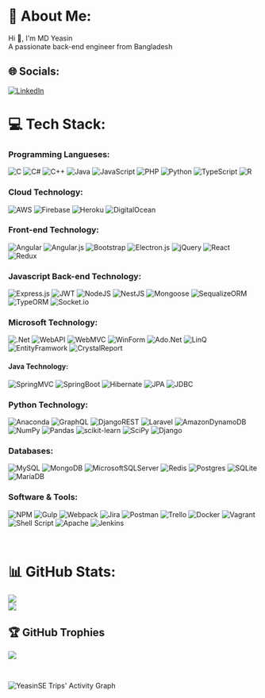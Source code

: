 # 💫 About Me:
Hi 👋, I'm MD Yeasin<br>A passionate back-end engineer from Bangladesh


## 🌐 Socials:
[![LinkedIn](https://img.shields.io/badge/LinkedIn-%230077B5.svg?logo=linkedin&logoColor=white)](https://linkedin.com/in/yeasin-eng) 

<!--[![Facebook](https://img.shields.io/badge/Facebook-%231877F2.svg?logo=Facebook&logoColor=white)](https://facebook.com/yeasin-eng) 
[![Instagram](https://img.shields.io/badge/Instagram-%23E4405F.svg?logo=Instagram&logoColor=white)](https://instagram.com/yeasin-eng) 

[![Twitter](https://img.shields.io/badge/Twitter-%231DA1F2.svg?logo=Twitter&logoColor=white)](https://twitter.com/yeasin-eng) 
[![YouTube](https://img.shields.io/badge/YouTube-%23FF0000.svg?logo=YouTube&logoColor=white)](https://youtube.com/c/yeasin-eng)-->

# 💻 Tech Stack:
  ### Programming Langueses:
  ![C](https://img.shields.io/badge/c-%2300599C.svg?style=for-the-badge&logo=c&logoColor=white) 
  ![C#](https://img.shields.io/badge/c%23-%23239120.svg?style=for-the-badge&logo=c-sharp&logoColor=white) 
  ![C++](https://img.shields.io/badge/c++-%2300599C.svg?style=for-the-badge&logo=c%2B%2B&logoColor=white) 
  ![Java](https://img.shields.io/badge/java-%23ED8B00.svg?style=for-the-badge&logo=java&logoColor=white) 
  ![JavaScript](https://img.shields.io/badge/javascript-%23323330.svg?style=for-the-badge&logo=javascript&logoColor=%23F7DF1E) 
  ![PHP](https://img.shields.io/badge/php-%23777BB4.svg?style=for-the-badge&logo=php&logoColor=white) 
  ![Python](https://img.shields.io/badge/python-3670A0?style=for-the-badge&logo=python&logoColor=ffdd54) 
  ![TypeScript](https://img.shields.io/badge/typescript-%23007ACC.svg?style=for-the-badge&logo=typescript&logoColor=white) 
  ![R](https://img.shields.io/badge/r-%23276DC3.svg?style=for-the-badge&logo=r&logoColor=white) 
 
  ### Cloud Technology:
  ![AWS](https://img.shields.io/badge/AWS-%23FF9900.svg?style=for-the-badge&logo=amazon-aws&logoColor=white) 
  ![Firebase](https://img.shields.io/badge/firebase-%23039BE5.svg?style=for-the-badge&logo=firebase) 
  ![Heroku](https://img.shields.io/badge/heroku-%23430098.svg?style=for-the-badge&logo=heroku&logoColor=white) 
  ![DigitalOcean](https://img.shields.io/badge/DigitalOcean-%230167ff.svg?style=for-the-badge&logo=digitalOcean&logoColor=white)
  

  ### Front-end Technology:
  ![Angular](https://img.shields.io/badge/angular-%23DD0031.svg?style=for-the-badge&logo=angular&logoColor=white) 
  ![Angular.js](https://img.shields.io/badge/angular.js-%23E23237.svg?style=for-the-badge&logo=angularjs&logoColor=white) 
  ![Bootstrap](https://img.shields.io/badge/bootstrap-%23563D7C.svg?style=for-the-badge&logo=bootstrap&logoColor=white) 
  ![Electron.js](https://img.shields.io/badge/Electron-191970?style=for-the-badge&logo=Electron&logoColor=white) 
  ![jQuery](https://img.shields.io/badge/jquery-%230769AD.svg?style=for-the-badge&logo=jquery&logoColor=white) 
  ![React](https://img.shields.io/badge/react-%2320232a.svg?style=for-the-badge&logo=react&logoColor=%2361DAFB) 
  ![Redux](https://img.shields.io/badge/redux-%23593d88.svg?style=for-the-badge&logo=redux&logoColor=white)
<!--   ![Jasmine](https://img.shields.io/badge/jasmine-%238A4182.svg?style=for-the-badge&logo=jasmine&logoColor=white)  -->
  
  
  ### Javascript Back-end Technology:
  ![Express.js](https://img.shields.io/badge/express.js-%23404d59.svg?style=for-the-badge&logo=express&logoColor=%2361DAFB) 
  ![JWT](https://img.shields.io/badge/JWT-black?style=for-the-badge&logo=JSON%20web%20tokens)
  ![NodeJS](https://img.shields.io/badge/node.js-6DA55F?style=for-the-badge&logo=node.js&logoColor=white) 
  ![NestJS](https://img.shields.io/badge/nestjs-%23E0234E.svg?style=for-the-badge&logo=nestjs&logoColor=white) 
  ![Mongoose](https://img.shields.io/badge/mongoose-%23E0234E.svg?style=for-the-badge&logo=mongoose&logoColor=white) 
  ![SequalizeORM](https://img.shields.io/badge/sequalize-%23E0234E.svg?style=for-the-badge&logo=sequalize&logoColor=white) 
  ![TypeORM](https://img.shields.io/badge/typeorm-%23E0234E.svg?style=for-the-badge&logo=typeorm&logoColor=white) 
  ![Socket.io](https://img.shields.io/badge/Socket.io-black?style=for-the-badge&logo=socket.io&badgeColor=010101) 

  
  ### Microsoft Technology:
  ![.Net](https://img.shields.io/badge/.NET-5C2D91?style=for-the-badge&logo=.net&logoColor=white) 
  ![WebAPI](https://img.shields.io/badge/.NETAPI-5C2D91?style=for-the-badge&logo=WEBAPI&logoColor=white) 
  ![WebMVC](https://img.shields.io/badge/.NETMVC-5C2D91?style=for-the-badge&logo=WEBMVC&logoColor=white) 
  ![WinForm](https://img.shields.io/badge/WINFORM-5C2D91?style=for-the-badge&logo=WINFORM&logoColor=white) 
  ![Ado.Net](https://img.shields.io/badge/ADO.NET-5C2D91?style=for-the-badge&logo=ADO.NET&logoColor=white) 
  ![LinQ](https://img.shields.io/badge/LINQ-5C2D91?style=for-the-badge&logo=LINQ&logoColor=white) 
  ![EntityFramwork](https://img.shields.io/badge/ENTITYFRAMEWORK-5C2D91?style=for-the-badge&logo=EntityFrameWork&logoColor=white) 
  ![CrystalReport](https://img.shields.io/badge/CRYSTALREPORT-5C2D91?style=for-the-badge&logo=CrystalReport&logoColor=white) 
  
  
  #### Java Technology:
  ![SpringMVC](https://img.shields.io/badge/spring-mvc-%236DB33F.svg?style=for-the-badge&logo=spring-mvc&logoColor=white) 
  ![SpringBoot](https://img.shields.io/badge/spring-boot-%236DB33F.svg?style=for-the-badge&logo=spring-boot&logoColor=white) 
  ![Hibernate](https://img.shields.io/badge/hibernate-%236DB33F.svg?style=for-the-badge&logo=hibernate&logoColor=white) 
  ![JPA](https://img.shields.io/badge/jpa-%236DB33F.svg?style=for-the-badge&logo=jpa&logoColor=white) 
  ![JDBC](https://img.shields.io/badge/jdbc-%236DB33F.svg?style=for-the-badge&logo=jdbc&logoColor=white) 
  <br>
  
  ### Python Technology:
  ![Anaconda](https://img.shields.io/badge/Anaconda-%2344A833.svg?style=for-the-badge&logo=anaconda&logoColor=white) 
  ![GraphQL](https://img.shields.io/badge/-GraphQL-E10098?style=for-the-badge&logo=graphql&logoColor=white) 
  ![DjangoREST](https://img.shields.io/badge/DJANGO-REST-ff1709?style=for-the-badge&logo=django&logoColor=white&color=ff1709&labelColor=gray) 
  ![Laravel](https://img.shields.io/badge/laravel-%23FF2D20.svg?style=for-the-badge&logo=laravel&logoColor=white) 
  ![AmazonDynamoDB](https://img.shields.io/badge/Amazon%20DynamoDB-4053D6?style=for-the-badge&logo=Amazon%20DynamoDB&logoColor=white) 
  ![NumPy](https://img.shields.io/badge/numpy-%23013243.svg?style=for-the-badge&logo=numpy&logoColor=white) 
  ![Pandas](https://img.shields.io/badge/pandas-%23150458.svg?style=for-the-badge&logo=pandas&logoColor=white) 
  ![scikit-learn](https://img.shields.io/badge/scikit--learn-%23F7931E.svg?style=for-the-badge&logo=scikit-learn&logoColor=white) 
  ![SciPy](https://img.shields.io/badge/SciPy-%230C55A5.svg?style=for-the-badge&logo=scipy&logoColor=%white) 
  ![Django](https://img.shields.io/badge/django-%23092E20.svg?style=for-the-badge&logo=django&logoColor=white) 
 
  
  ### Databases:
  ![MySQL](https://img.shields.io/badge/mysql-%2300f.svg?style=for-the-badge&logo=mysql&logoColor=white) 
  ![MongoDB](https://img.shields.io/badge/MongoDB-%234ea94b.svg?style=for-the-badge&logo=mongodb&logoColor=white) 
  ![MicrosoftSQLServer](https://img.shields.io/badge/Microsoft%20SQL%20Sever-CC2927?style=for-the-badge&logo=microsoft%20sql%20server&logoColor=white) 
  ![Redis](https://img.shields.io/badge/redis-%23DD0031.svg?style=for-the-badge&logo=redis&logoColor=white) 
  ![Postgres](https://img.shields.io/badge/postgres-%23316192.svg?style=for-the-badge&logo=postgresql&logoColor=white) 
  ![SQLite](https://img.shields.io/badge/sqlite-%2307405e.svg?style=for-the-badge&logo=sqlite&logoColor=white) 
  ![MariaDB](https://img.shields.io/badge/MariaDB-003545?style=for-the-badge&logo=mariadb&logoColor=white) 
  
  
  ### Software & Tools:
  ![NPM](https://img.shields.io/badge/NPM-%23000000.svg?style=for-the-badge&logo=npm&logoColor=white) 
  ![Gulp](https://img.shields.io/badge/GULP-%23CF4647.svg?style=for-the-badge&logo=gulp&logoColor=white) 
  ![Webpack](https://img.shields.io/badge/webpack-%238DD6F9.svg?style=for-the-badge&logo=webpack&logoColor=black) 
  ![Jira](https://img.shields.io/badge/jira-%230A0FFF.svg?style=for-the-badge&logo=jira&logoColor=white) 
  ![Postman](https://img.shields.io/badge/Postman-FF6C37?style=for-the-badge&logo=postman&logoColor=white) 
  ![Trello](https://img.shields.io/badge/Trello-%23026AA7.svg?style=for-the-badge&logo=Trello&logoColor=white) 
  ![Docker](https://img.shields.io/badge/docker-%230db7ed.svg?style=for-the-badge&logo=docker&logoColor=white) 
  ![Vagrant](https://img.shields.io/badge/vagrant-%231563FF.svg?style=for-the-badge&logo=vagrant&logoColor=white) 
  ![Shell Script](https://img.shields.io/badge/shell_script-%23121011.svg?style=for-the-badge&logo=gnu-bash&logoColor=white)
  ![Apache](https://img.shields.io/badge/apache-%23D42029.svg?style=for-the-badge&logo=apache&logoColor=white) 
  ![Jenkins](https://img.shields.io/badge/jenkins-%232C5263.svg?style=for-the-badge&logo=jenkins&logoColor=white) 
  
  <br>
  

<!--   ![Nginx](https://img.shields.io/badge/nginx-%23009639.svg?style=for-the-badge&logo=nginx&logoColor=white) 
  ![ApacheCassandra](https://img.shields.io/badge/cassandra-%231287B1.svg?style=for-the-badge&logo=apache-cassandra&logoColor=white) 
  ![Swagger](https://img.shields.io/badge/-Swagger-%23Clojure?style=for-the-badge&logo=swagger&logoColor=white) -->

# 📊 GitHub Stats:
![](https://github-readme-stats.vercel.app/api?username=YeasinSE&theme=dracula&hide_border=true&include_all_commits=true&count_private=true)<br/>
![](https://github-readme-streak-stats.herokuapp.com/?user=YeasinSE&theme=dracula&hide_border=true)<br/>
<!--
![image](https://github-readme-stats.vercel.app/api/top-langs/?username=YeasinSE&theme=dracula&langs_count=8&hide_border=true&include_all_commits=true&count_private=true&layout=compact)
![image](https://github-readme-stats.vercel.app/api/top-langs/?username=YeasinSE&layout=compact&langs_count=8&hide_border=true&title_color=000000&icon_color=000000&text_color=000000&bg_color=ffffff) -->

## 🏆 GitHub Trophies
![](https://github-profile-trophy.vercel.app/?username=YeasinSE&theme=dracula&no-frame=true&no-bg=false&margin-w=4)

<!--
### ✍️ Random Dev Quote
![](https://quotes-github-readme.vercel.app/api?type=horizontal&theme=radical) -->

<!--
### 😂 Random Dev Meme
<img src="https://random-memer.herokuapp.com/" width="512px"/> -->

<!--
---
[![](https://visitcount.itsvg.in/api?id=YeasinSE&icon=5&color=6)](https://visitcount.itsvg.in)

  ## 💰 You can help me by Donating
  [![PayPal](https://img.shields.io/badge/PayPal-00457C?style=for-the-badge&logo=paypal&logoColor=white)](https://paypal.me/yeasin) 

  <!-- Proudly created with GPRM ( https://gprm.itsvg.in ) -->
  
<br>

![YeasinSE Trips' Activity Graph](https://activity-graph.herokuapp.com/graph?username=YeasinSE&custom_title=Yeasin%20Trips's%20Contribution%20Graph&theme=github)
<!-- (https://abhigyantrips.dev) -->
  
